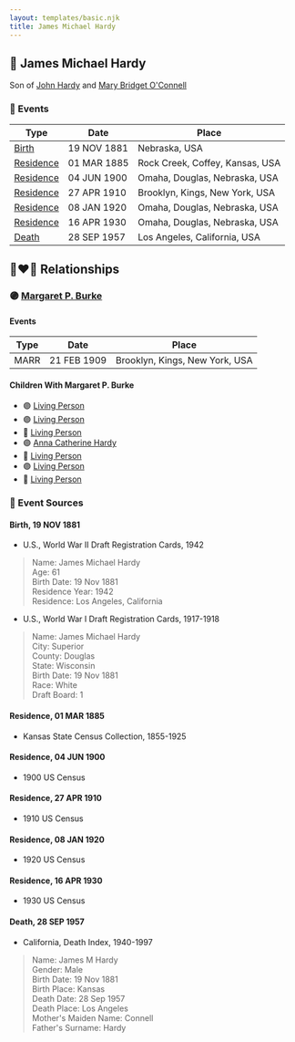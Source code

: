 ```yaml
---
layout: templates/basic.njk
title: James Michael Hardy
---
```

## 🔵 James Michael Hardy

Son of [John Hardy](/people/5/56182816) and [Mary Bridget O'Connell](/people/4/47047024)

### 📆 Events

Type | Date | Place
------ | ------ | ------
[Birth](#event-0) | 19 NOV 1881 | Nebraska, USA
[Residence](#event-1) | 01 MAR 1885 | Rock Creek, Coffey, Kansas, USA
[Residence](#event-2) | 04 JUN 1900 | Omaha, Douglas, Nebraska, USA
[Residence](#event-3) | 27 APR 1910 | Brooklyn, Kings, New York, USA
[Residence](#event-4) | 08 JAN 1920 | Omaha, Douglas, Nebraska, USA
[Residence](#event-5) | 16 APR 1930 | Omaha, Douglas, Nebraska, USA
[Death](#event-6) | 28 SEP 1957 | Los Angeles, California, USA

## 👩‍❤️‍👨 Relationships

### 🟣 [Margaret P. Burke](/people/2/29782872)

#### Events

Type | Date | Place
------ | ------ | ------
MARR | 21 FEB 1909 | Brooklyn, Kings, New York, USA
#### Children With Margaret P. Burke
* 🟣 [Living Person](/people/6/66419672)
* 🟣 [Living Person](/people/1/10368480)
* 🔵 [Living Person](/people/8/82881883)
* 🟣 [Anna Catherine Hardy](/people/2/25919759)
* 🔵 [Living Person](/people/8/8915192)
* 🟣 [Living Person](/people/6/66380348)
* 🔵 [Living Person](/people/8/88206475)
### 📰 Event Sources

#### <a id="event-0"></a> Birth, 19 NOV 1881
* U.S., World War II Draft Registration Cards, 1942
>   
  > Name: James Michael Hardy  
  > Age: 61  
  > Birth Date: 19 Nov 1881  
  > Residence Year: 1942  
  > Residence: Los Angeles, California
* U.S., World War I Draft Registration Cards, 1917-1918
>   
  > Name: James Michael Hardy  
  > City: Superior  
  > County: Douglas  
  > State: Wisconsin  
  > Birth Date: 19 Nov 1881  
  > Race: White  
  > Draft Board: 1

#### <a id="event-1"></a> Residence, 01 MAR 1885
* Kansas State Census Collection, 1855-1925

#### <a id="event-2"></a> Residence, 04 JUN 1900
* 1900 US Census

#### <a id="event-3"></a> Residence, 27 APR 1910
* 1910 US Census

#### <a id="event-4"></a> Residence, 08 JAN 1920
* 1920 US Census

#### <a id="event-5"></a> Residence, 16 APR 1930
* 1930 US Census

#### <a id="event-6"></a> Death, 28 SEP 1957
* California, Death Index, 1940-1997
>   
  > Name: James M Hardy  
  > Gender: Male  
  > Birth Date: 19 Nov 1881  
  > Birth Place: Kansas  
  > Death Date: 28 Sep 1957  
  > Death Place: Los Angeles  
  > Mother's Maiden Name: Connell  
  > Father's Surname: Hardy